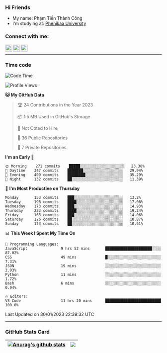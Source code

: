 ### Hi Friends

- My name: Phạm Tiến Thành Công
- I'm studying at: [Phenikaa University]


### Connect with me:
[<img align="left" alt="PhamTienThanhCong | Facebook" width="22px" src="https://upload.wikimedia.org/wikipedia/commons/thumb/1/16/Facebook-icon-1.png/640px-Facebook-icon-1.png" />][facebook]
[<img align="left" alt="PhamTienThanhCong | Zalo" width="22px" src="https://www.anphatpc.com.vn/template/anphat_2020v2/images/icon-zalo.jpg" />][zalo]
[<img align="left" alt="PhamTienThanhCong | LinkedIn" width="22px" src="https://cdn3.iconfinder.com/data/icons/inficons/512/linkedin.png" />][linkedin]

<br />

---

### Time code

<!--START_SECTION:waka-->
![Code Time](http://img.shields.io/badge/Code%20Time-859%20hrs%2038%20mins-blue)

![Profile Views](http://img.shields.io/badge/Profile%20Views-4-blue)

**🐱 My GitHub Data** 

> 🏆 24 Contributions in the Year 2023
 > 
> 📦 1.5 MB Used in GitHub's Storage 
 > 
> 🚫 Not Opted to Hire
 > 
> 📜 36 Public Repositories 
 > 
> 🔑 7 Private Repositories  
 > 
**I'm an Early 🐤** 

```text
🌞 Morning    271 commits    █████░░░░░░░░░░░░░░░░░░░░   23.38% 
🌆 Daytime    347 commits    ███████░░░░░░░░░░░░░░░░░░   29.94% 
🌃 Evening    409 commits    ████████░░░░░░░░░░░░░░░░░   35.29% 
🌙 Night      132 commits    ██░░░░░░░░░░░░░░░░░░░░░░░   11.39%

```
📅 **I'm Most Productive on Thursday** 

```text
Monday       153 commits    ███░░░░░░░░░░░░░░░░░░░░░░   13.2% 
Tuesday      198 commits    ████░░░░░░░░░░░░░░░░░░░░░   17.08% 
Wednesday    173 commits    ███░░░░░░░░░░░░░░░░░░░░░░   14.93% 
Thursday     223 commits    ████░░░░░░░░░░░░░░░░░░░░░   19.24% 
Friday       163 commits    ███░░░░░░░░░░░░░░░░░░░░░░   14.06% 
Saturday     126 commits    ██░░░░░░░░░░░░░░░░░░░░░░░   10.87% 
Sunday       123 commits    ██░░░░░░░░░░░░░░░░░░░░░░░   10.61%

```


📊 **This Week I Spent My Time On** 

```text
💬 Programming Languages: 
JavaScript               9 hrs 52 mins       █████████████████████░░░░   87.02% 
CSS                      49 mins             █░░░░░░░░░░░░░░░░░░░░░░░░   7.31% 
JSON                     19 mins             ░░░░░░░░░░░░░░░░░░░░░░░░░   2.93% 
Python                   11 mins             ░░░░░░░░░░░░░░░░░░░░░░░░░   1.72% 
Bash                     6 mins              ░░░░░░░░░░░░░░░░░░░░░░░░░   0.94%

🔥 Editors: 
VS Code                  11 hrs 20 mins      █████████████████████████   100.0%

```


 Last Updated on 30/01/2023 22:39:32 UTC
<!--END_SECTION:waka-->

---

### GitHub Stats Card

| <a href="https://github.com/phamtienthanhcong"><img align="center" src="https://github-readme-stats.vercel.app/api?username=PhamTienThanhCong&show_icons=true&include_all_commits=true&theme=buefy&hide_border=true&theme=ocean_dark" alt="Anurag's github stats" /></a> | <a href="https://github.com/phamtienthanhcong"><img align="center" src="https://github-readme-stats.vercel.app/api/top-langs/?username=PhamTienThanhCong&layout=compact&theme=buefy&hide_border=true&theme=ocean_dark" /></a> |
| ------------- | ------------- |

[Phenikaa University]: https://phenikaa-uni.edu.vn/vi
[facebook]: https://www.facebook.com/phamtienthanhcong
[linkedin]: https://linkedin.com/in/phamtienthanhcong
[zalo]: https://zalo.me/0396396332
[tiktok]: https://www.tiktok.com/@phamtienthanhcong
[web]: https://github.com/PhamTienThanhCong/web_dev
[min project]: https://github.com/PhamTienThanhCong/Project-Of-Web
[c and cpp]: https://github.com/PhamTienThanhCong/Code_C_and_Cpro
[python]: https://github.com/PhamTienThanhCong/Python_beginer
